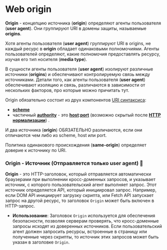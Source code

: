 # Web origin

**Origin** - концепцию источника (**origin**) определяют агенты пользователя (**user agent**). Они группируют URI в домены защиты, называемые **origins**.

Хотя агенты пользователя (**user agent**) группируют URI в origins, не каждый ресурс в **origin** обладает одинаковыми полномочиями. Агенты пользователей определяют, какие полномочия предоставлять ресурсу, изучая его тип носителя (**media type**).

В сущности агенты пользователя (**user agent**) изолируют различные источники (**origins**) и обеспечивают контролируемую связь между источниками. Детали того, как агенты пользователя (**user agent**) обеспечивают изоляцию и связь, различаются в зависимости от нескольких факторов, про которые можно причитать тут.

Origin обязательно состоит из друх компонентов [URI синтаксиса](https://www.rfc-editor.org/rfc/rfc3986#section-3):
- [**scheme**](https://www.rfc-editor.org/rfc/rfc3986#section-3.1)
- частичный [**authority**](https://www.rfc-editor.org/rfc/rfc3986#section-3.2) - это [**host**](https://www.rfc-editor.org/rfc/rfc3986#section-3.2.2):[**port**](https://www.rfc-editor.org/rfc/rfc3986#section-3.2.3) (возможно скрытый после **[HTTP нормализации](https://www.rfc-editor.org/rfc/rfc9110#section-4.2.3)**) .

И два источника (**origin**) ОБЯЗАТЕЛЬНО различаются, если они отличаются чем либо из scheme, host или port.

Политика одинакового происхождения (**same-origin**) определяет доверие к источнику по URI.

### Origin - Источник (Отправляется только user agent) 🎩

**Origin** - это HTTP-заголовок, который отправляется автоматически браузерами при выполнении кросс-доменных запросов, и указывает источник, с которого пользовательский агент выполняет запрос. Этот источник определяется API, который инициировал запрос. Например, если DOM API инициирует загрузку скрипта, или Fetch API запускает запрос на другой ресурс, то заголовок `Origin` может быть включен в HTTP-запрос.
- **Использование**: Заголовок `Origin` используется для обеспечения безопасности, позволяя серверам проверять, что кросс-доменные запросы исходят из доверенных источников. Если пользовательский агент должен запросить ресурсы, встроенные в страницу или полученные через скрипты, то источник этих запросов может быть указан в заголовке `Origin`.
